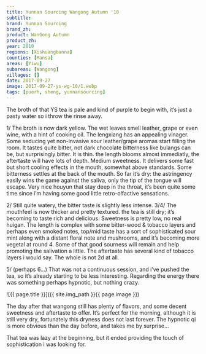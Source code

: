 ```yaml
---
title: Yunnan Sourcing Wangong Autumn '10
subtitle: 
brand: Yunnan Sourcing
brand_zh: 
product: WanGong Autumn
product_zh: 
year: 2010
regions: [Xishuangbanna]
counties: [Mansa]
areas: [Yiwu]
subareas: [Wangong]
villages: []
date: 2017-09-27
image: 2017-09-27-ys-wg-10/1.webp
tags: [puerh, sheng, yunnansourcing]
---
```

The broth of that YS tea is pale and kind of purple to begin with, it’s just a pasty water so i throw the rinse away.

1/ The broth is now dark yellow. The wet leaves smell leather, grape or even wine, with a hint of cooking oil. The lengxiang has an appealing vinager. Some seducing yet non-invasive sour leather/grape aromas start filling the room.
It tastes quite bitter, not dark chocolate bitterness like bulangs can be, but surprisingly bitter. It is thin. the length blooms almost immediatly, the aftertaste will have lots of depth. Medium sweetness. It delivers some fast but short cooling effects in the mouth, somewhat above standards. Some bitterness settles at the back of the mouth. So far it’s dry: the astringency easily wins the game against the saliva, only the tip of the tongue will escape.
Very nice houyun that stay deep in the throat, it’s been quite some time since i’m having some good little retro-olfactive sensations.

2/ Still quite watery, the bitter taste is slightly less intense.
3/4/ The mouthfeel is now thicker and pretty textured. the tea is still dry; it’s becoming to taste rich and delicious. Sweetness is pretty low, no real huigan. The length is complex with some bitter-wood & tobacco layers and perhaps even smoked notes, top/mid taste has a sort of sophisticated sour mint along with a distant floral note and mushrooms, and it’s becoming more vegetal at round 4. Some of that good sourness will remain and help promoting the salivation a little. The aftertaste has several kind of tobacco layers i would say. The whole is not 2d at all.

5/ (perhaps 6…) That was not a continuous session, and i’ve pushed the tea, so it’s already starting to be less interesting. Regarding the energy there was something perhaps hypnotic, but nothing crazy.

![{{ page.title }}]({{ site.img_path }}{{ page.image }})

The day after that wangong still has plenty of flavors, and some decent sweetness and aftertaste to offer. It’s perfect for the morning, although it is still very dry, fortunately this dryness does not last forever. The hypnotic qi is more obvious than the day before, and takes me by surprise…

That tea was lazy at the beginning, but it ended providing the touch of sophistication i was looking for.